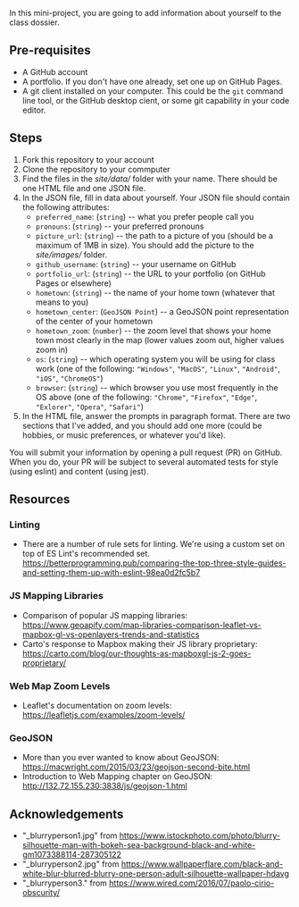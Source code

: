 In this mini-project, you are going to add information about yourself to the class dossier.

## Pre-requisites

- A GitHub account
- A portfolio. If you don't have one already, set one up on GitHub Pages.
- A git client installed on your computer. This could be the `git` command line tool, or the GitHub desktop cient, or some git capability in your code editor.

## Steps

1. Fork this repository to your account
1. Clone the repository to your commputer
1. Find the files in the _site/data/_ folder with your name. There should be one HTML file and one JSON file.
2. In the JSON file, fill in data about yourself. Your JSON file should contain the following attributes:
   - `preferred_name`: (`string`) -- what you prefer people call you
   - `pronouns`: (`string`) -- your preferred pronouns
   - `picture_url`: (`string`) -- the path to a picture of you (should be a maximum of 1MB in size). You should add the picture to the _site/images/_ folder.
   - `github_username`: (`string`) -- your username on GitHub
   - `portfolio_url`: (`string`) -- the URL to your portfolio (on GitHub Pages or elsewhere)
   - `hometown`: (`string`) -- the name of your home town (whatever that means to you)
   - `hometown_center`: (`GeoJSON Point`) -- a GeoJSON point representation of the center of your hometown
   - `hometown_zoom`: (`number`) -- the zoom level that shows your home town most clearly in the map (lower values zoom out, higher values zoom in)
   - `os`: (`string`) -- which operating system you will be using for class work (one of the following: `"Windows"`, `"MacOS"`, `"Linux"`, `"Android"`, `"iOS"`, `"ChromeOS"`)
   - `browser`: (`string`) -- which browser you use most frequently in the OS above (one of the following: `"Chrome"`, `"Firefox"`, `"Edge"`, `"Exlorer"`, `"Opera"`, `"Safari"`)
3. In the HTML file, answer the prompts in paragraph format. There are two sections that I've added, and you should add one more (could be hobbies, or music preferences, or whatever you'd like).

You will submit your information by opening a pull request (PR) on GitHub. When you do, your PR will be subject to several automated tests for style (using eslint) and content (using jest).

## Resources

### Linting
* There are a number of rule sets for linting. We're using a custom set on top of
ES Lint's recommended set.
https://betterprogramming.pub/comparing-the-top-three-style-guides-and-setting-them-up-with-eslint-98ea0d2fc5b7

### JS Mapping Libraries
* Comparison of popular JS mapping libraries: https://www.geoapify.com/map-libraries-comparison-leaflet-vs-mapbox-gl-vs-openlayers-trends-and-statistics
* Carto's response to Mapbox making their JS library proprietary: https://carto.com/blog/our-thoughts-as-mapboxgl-js-2-goes-proprietary/

### Web Map Zoom Levels
* Leaflet's documentation on zoom levels: https://leafletjs.com/examples/zoom-levels/

### GeoJSON
* More than you ever wanted to know about GeoJSON: https://macwright.com/2015/03/23/geojson-second-bite.html
* Introduction to Web Mapping chapter on GeoJSON: http://132.72.155.230:3838/js/geojson-1.html

## Acknowledgements
* "_blurryperson1.jpg" from https://www.istockphoto.com/photo/blurry-silhouette-man-with-bokeh-sea-background-black-and-white-gm1073388114-287305122
* "_blurryperson2.jpg" from https://www.wallpaperflare.com/black-and-white-blur-blurred-blurry-one-person-adult-silhouette-wallpaper-hdavg
* "_blurryperson3." from https://www.wired.com/2016/07/paolo-cirio-obscurity/

